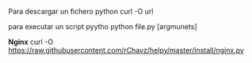 Para descargar un fichero python
curl -O url

para executar un script pyytho
python file.py [argmunets]

<b>Nginx</b>
curl -O https://raw.githubusercontent.com/rChavz/helpy/master/install/nginx.py

